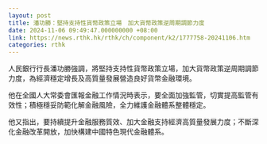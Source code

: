 ```yaml
---
layout: post
title: 潘功勝：堅持支持性貨幣政策立場　加大貨幣政策逆周期調節力度
date: 2024-11-06 09:49:47.000000000 +08:00
link: https://news.rthk.hk/rthk/ch/component/k2/1777758-20241106.htm
categories: rthk
---
```


人民銀行行長潘功勝強調，將堅持支持性貨幣政策立場，加大貨幣政策逆周期調節力度，為經濟穩定增長及高質量發展營造良好貨幣金融環境。

他在全國人大常委會匯報金融工作情況時表示，要全面加強監管，切實提高監管有效性；積極穩妥防範化解金融風險，全力維護金融體系整體穩定。

他又指出，要持續提升金融服務質效、加大金融支持經濟高質量發展力度；不斷深化金融改革開放，加快構建中國特色現代金融體系。
